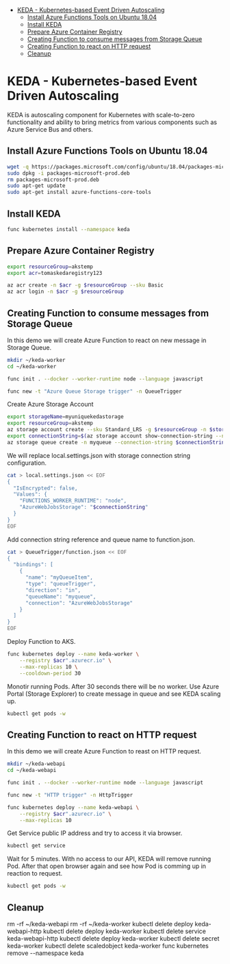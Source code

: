 - [KEDA - Kubernetes-based Event Driven Autoscaling](#keda---kubernetes-based-event-driven-autoscaling)
  - [Install Azure Functions Tools on Ubuntu 18.04](#install-azure-functions-tools-on-ubuntu-1804)
  - [Install KEDA](#install-keda)
  - [Prepare Azure Container Registry](#prepare-azure-container-registry)
  - [Creating Function to consume messages from Storage Queue](#creating-function-to-consume-messages-from-storage-queue)
  - [Creating Function to react on HTTP request](#creating-function-to-react-on-http-request)
  - [Cleanup](#cleanup)

# KEDA - Kubernetes-based Event Driven Autoscaling
KEDA is autoscaling component for Kubernetes with scale-to-zero functionality and ability to bring metrics from various components such as Azure Service Bus and others.

## Install Azure Functions Tools on Ubuntu 18.04
```bash
wget -q https://packages.microsoft.com/config/ubuntu/18.04/packages-microsoft-prod.deb
sudo dpkg -i packages-microsoft-prod.deb
rm packages-microsoft-prod.deb
sudo apt-get update
sudo apt-get install azure-functions-core-tools
```

## Install KEDA
```bash
func kubernetes install --namespace keda
```

## Prepare Azure Container Registry
```bash
export resourceGroup=akstemp
export acr=tomaskedaregistry123

az acr create -n $acr -g $resourceGroup --sku Basic
az acr login -n $acr -g $resourceGroup
```

## Creating Function to consume messages from Storage Queue
In this demo we will create Azure Function to react on new message in Storage Queue.

```bash
mkdir ~/keda-worker
cd ~/keda-worker

func init . --docker --worker-runtime node --language javascript

func new -t "Azure Queue Storage trigger" -n QueueTrigger
```

Create Azure Storage Account

```bash
export storageName=myuniquekedastorage
export resourceGroup=akstemp
az storage account create --sku Standard_LRS -g $resourceGroup -n $storageName
export connectionString=$(az storage account show-connection-string --n $storageName --query connectionString -o tsv)
az storage queue create -n myqueue --connection-string $connectionString
```

We will replace local.settings.json with storage connection string configuration.

```bash
cat > local.settings.json << EOF
{
  "IsEncrypted": false,
  "Values": {
    "FUNCTIONS_WORKER_RUNTIME": "node",
    "AzureWebJobsStorage": "$connectionString"
  }
}
EOF
```

Add connection string reference and queue name to function.json.

```bash
cat > QueueTrigger/function.json << EOF
{
  "bindings": [
    {
      "name": "myQueueItem",
      "type": "queueTrigger",
      "direction": "in",
      "queueName": "myqueue",
      "connection": "AzureWebJobsStorage"
    }
  ]
}
EOF
```

Deploy Function to AKS.

```bash
func kubernetes deploy --name keda-worker \
    --registry $acr".azurecr.io" \
    --max-replicas 10 \
    --cooldown-period 30
```

Monotir running Pods. After 30 seconds there will be no worker. Use Azure Portal (Storage Explorer) to create message in queue and see KEDA scaling up.

```bash
kubectl get pods -w
```

## Creating Function to react on HTTP request
In this demo we will create Azure Function to reast on HTTP request.

```bash
mkdir ~/keda-webapi
cd ~/keda-webapi

func init . --docker --worker-runtime node --language javascript

func new -t "HTTP trigger" -n HttpTrigger

func kubernetes deploy --name keda-webapi \
    --registry $acr".azurecr.io" \
    --max-replicas 10 
```

Get Service public IP address and try to access it via browser.

```bash
kubectl get service
```

Wait for 5 minutes. With no access to our API, KEDA will remove running Pod. After that open browser again and see how Pod is comming up in reaction to request.

```bash
kubectl get pods -w
```

## Cleanup
rm -rf ~/keda-webapi
rm -rf ~/keda-worker
kubectl delete deploy keda-webapi-http
kubectl delete deploy keda-worker
kubectl delete service keda-webapi-http
kubectl delete deploy keda-worker
kubectl delete secret keda-worker
kubectl delete scaledobject keda-worker
func kubernetes remove --namespace keda
